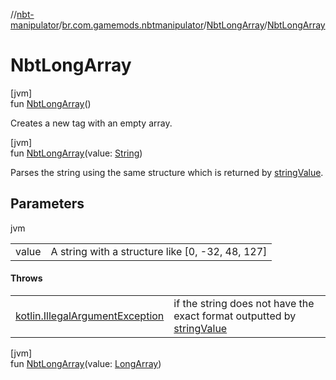 //[nbt-manipulator](../../../index.md)/[br.com.gamemods.nbtmanipulator](../index.md)/[NbtLongArray](index.md)/[NbtLongArray](-nbt-long-array.md)

# NbtLongArray

[jvm]\
fun [NbtLongArray](-nbt-long-array.md)()

Creates a new tag with an empty array.

[jvm]\
fun [NbtLongArray](-nbt-long-array.md)(value: [String](https://kotlinlang.org/api/latest/jvm/stdlib/kotlin/-string/index.html))

Parses the string using the same structure which is returned by [stringValue](string-value.md).

## Parameters

jvm

| | |
|---|---|
| value | A string with a structure like [0, -32, 48, 127] |

#### Throws

| | |
|---|---|
| [kotlin.IllegalArgumentException](https://kotlinlang.org/api/latest/jvm/stdlib/kotlin/-illegal-argument-exception/index.html) | if the string does not have the exact format outputted by [stringValue](string-value.md) |

[jvm]\
fun [NbtLongArray](-nbt-long-array.md)(value: [LongArray](https://kotlinlang.org/api/latest/jvm/stdlib/kotlin/-long-array/index.html))
